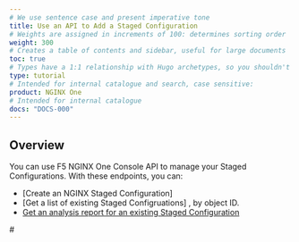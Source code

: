```yaml
---
# We use sentence case and present imperative tone
title: Use an API to Add a Staged Configuration
# Weights are assigned in increments of 100: determines sorting order
weight: 300
# Creates a table of contents and sidebar, useful for large documents
toc: true
# Types have a 1:1 relationship with Hugo archetypes, so you shouldn't need to change this
type: tutorial
# Intended for internal catalogue and search, case sensitive:
product: NGINX One
# Intended for internal catalogue
docs: "DOCS-000"
---
```


## Overview

You can use F5 NGINX One Console API to manage your Staged Configurations. With these endpoints, you can:

- [Create an NGINX Staged Configuration]
- [Get a list of existing Staged Configruations]  , by object ID.
- [Get an analysis report for an existing Staged Configuration]()

#<!-- need API docs to fix
#Review our reference of available [Staged Configs] -->
